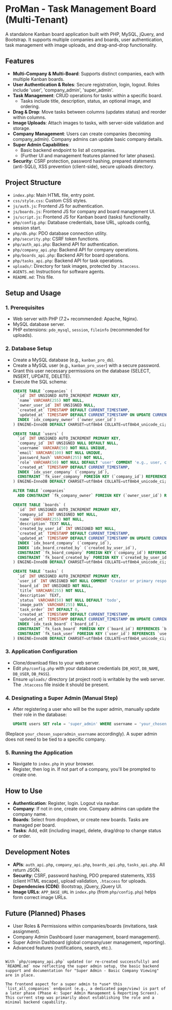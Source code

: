 # ProMan - Task Management Board (Multi-Tenant)

A standalone Kanban board application built with PHP, MySQL, jQuery, and Bootstrap. It supports multiple companies and boards, user authentication, task management with image uploads, and drag-and-drop functionality.

## Features

-   **Multi-Company & Multi-Board**: Supports distinct companies, each with multiple Kanban boards.
-   **User Authentication & Roles**: Secure registration, login, logout. Roles include 'user', 'company_admin', 'super_admin'.
-   **Task Management**: CRUD operations for tasks within a specific board.
    -   Tasks include title, description, status, an optional image, and ordering.
-   **Drag & Drop**: Move tasks between columns (updates status) and reorder within columns.
-   **Image Uploads**: Attach images to tasks, with server-side validation and storage.
-   **Company Management**: Users can create companies (becoming company_admin). Company admins can update basic company details.
-   **Super Admin Capabilities**:
    -   Basic backend endpoint to list all companies.
    -   (Further UI and management features planned for later phases).
-   **Security**: CSRF protection, password hashing, prepared statements (anti-SQLi), XSS prevention (client-side), secure uploads directory.

## Project Structure

-   `index.php`: Main HTML file, entry point.
-   `css/style.css`: Custom CSS styles.
-   `js/auth.js`: Frontend JS for authentication.
-   `js/boards.js`: Frontend JS for company and board management UI.
-   `js/script.js`: Frontend JS for Kanban board (tasks) functionality.
-   `php/config.php`: Database credentials, base URL, uploads config, session start.
-   `php/db.php`: PDO database connection utility.
-   `php/security.php`: CSRF token functions.
-   `php/auth_api.php`: Backend API for authentication.
-   `php/company_api.php`: Backend API for company operations.
-   `php/boards_api.php`: Backend API for board operations.
-   `php/tasks_api.php`: Backend API for task operations.
-   `uploads/`: Directory for task images, protected by `.htaccess`.
-   `AGENTS.md`: Instructions for software agents.
-   `README.md`: This file.

## Setup and Usage

### 1. Prerequisites
-   Web server with PHP (7.2+ recommended: Apache, Nginx).
-   MySQL database server.
-   PHP extensions: `pdo_mysql`, `session`, `fileinfo` (recommended for uploads).

### 2. Database Setup
-   Create a MySQL database (e.g., `kanban_pro_db`).
-   Create a MySQL user (e.g., `kanban_pro_user`) with a secure password.
-   Grant this user necessary permissions on the database (SELECT, INSERT, UPDATE, DELETE).
-   Execute the SQL schema:
    ```sql
    CREATE TABLE `companies` (
      `id` INT UNSIGNED AUTO_INCREMENT PRIMARY KEY,
      `name` VARCHAR(255) NOT NULL,
      `owner_user_id` INT UNSIGNED NULL,
      `created_at` TIMESTAMP DEFAULT CURRENT_TIMESTAMP,
      `updated_at` TIMESTAMP DEFAULT CURRENT_TIMESTAMP ON UPDATE CURRENT_TIMESTAMP,
      INDEX `idx_company_owner` (`owner_user_id`)
    ) ENGINE=InnoDB DEFAULT CHARSET=utf8mb4 COLLATE=utf8mb4_unicode_ci;

    CREATE TABLE `users` (
      `id` INT UNSIGNED AUTO_INCREMENT PRIMARY KEY,
      `company_id` INT UNSIGNED NULL DEFAULT NULL,
      `username` VARCHAR(50) NOT NULL UNIQUE,
      `email` VARCHAR(100) NOT NULL UNIQUE,
      `password_hash` VARCHAR(255) NOT NULL,
      `role` VARCHAR(50) NOT NULL DEFAULT 'user' COMMENT 'e.g., user, company_admin, super_admin',
      `created_at` TIMESTAMP DEFAULT CURRENT_TIMESTAMP,
      INDEX `idx_user_company` (`company_id`),
      CONSTRAINT `fk_user_company` FOREIGN KEY (`company_id`) REFERENCES `companies`(`id`) ON DELETE SET NULL
    ) ENGINE=InnoDB DEFAULT CHARSET=utf8mb4 COLLATE=utf8mb4_unicode_ci;

    ALTER TABLE `companies`
      ADD CONSTRAINT `fk_company_owner` FOREIGN KEY (`owner_user_id`) REFERENCES `users`(`id`) ON DELETE SET NULL;

    CREATE TABLE `boards` (
      `id` INT UNSIGNED AUTO_INCREMENT PRIMARY KEY,
      `company_id` INT UNSIGNED NOT NULL,
      `name` VARCHAR(255) NOT NULL,
      `description` TEXT NULL,
      `created_by_user_id` INT UNSIGNED NOT NULL,
      `created_at` TIMESTAMP DEFAULT CURRENT_TIMESTAMP,
      `updated_at` TIMESTAMP DEFAULT CURRENT_TIMESTAMP ON UPDATE CURRENT_TIMESTAMP,
      INDEX `idx_board_company` (`company_id`),
      INDEX `idx_board_created_by` (`created_by_user_id`),
      CONSTRAINT `fk_board_company` FOREIGN KEY (`company_id`) REFERENCES `companies`(`id`) ON DELETE CASCADE,
      CONSTRAINT `fk_board_created_by` FOREIGN KEY (`created_by_user_id`) REFERENCES `users`(`id`) ON DELETE CASCADE
    ) ENGINE=InnoDB DEFAULT CHARSET=utf8mb4 COLLATE=utf8mb4_unicode_ci;

    CREATE TABLE `tasks` (
      `id` INT UNSIGNED AUTO_INCREMENT PRIMARY KEY,
      `user_id` INT UNSIGNED NOT NULL COMMENT 'Creator or primary responsible user',
      `board_id` INT UNSIGNED NOT NULL,
      `title` VARCHAR(255) NOT NULL,
      `description` TEXT,
      `status` VARCHAR(50) NOT NULL DEFAULT 'todo',
      `image_path` VARCHAR(255) NULL,
      `task_order` INT DEFAULT 0,
      `created_at` TIMESTAMP DEFAULT CURRENT_TIMESTAMP,
      `updated_at` TIMESTAMP DEFAULT CURRENT_TIMESTAMP ON UPDATE CURRENT_TIMESTAMP,
      INDEX `idx_task_board` (`board_id`),
      CONSTRAINT `fk_task_board` FOREIGN KEY (`board_id`) REFERENCES `boards`(`id`) ON DELETE CASCADE,
      CONSTRAINT `fk_task_user` FOREIGN KEY (`user_id`) REFERENCES `users`(`id`) ON DELETE CASCADE -- Added FK for user_id in tasks
    ) ENGINE=InnoDB DEFAULT CHARSET=utf8mb4 COLLATE=utf8mb4_unicode_ci;
    ```

### 3. Application Configuration
-   Clone/download files to your web server.
-   Edit `php/config.php` with your database credentials (`DB_HOST`, `DB_NAME`, `DB_USER`, `DB_PASS`).
-   Ensure `uploads/` directory (at project root) is writable by the web server. The `.htaccess` file inside it should be present.

### 4. Designating a Super Admin (Manual Step)
-   After registering a user who will be the super admin, manually update their role in the database:
    ```sql
    UPDATE users SET role = 'super_admin' WHERE username = 'your_chosen_superadmin_username';
    ```
   (Replace `your_chosen_superadmin_username` accordingly). A super admin does not need to be tied to a specific company.

### 5. Running the Application
-   Navigate to `index.php` in your browser.
-   Register, then log in. If not part of a company, you'll be prompted to create one.

## How to Use
-   **Authentication**: Register, login. Logout via navbar.
-   **Company**: If not in one, create one. Company admins can update the company name.
-   **Boards**: Select from dropdown, or create new boards. Tasks are managed per board.
-   **Tasks**: Add, edit (including image), delete, drag/drop to change status or order.

## Development Notes
-   **APIs**: `auth_api.php`, `company_api.php`, `boards_api.php`, `tasks_api.php`. All return JSON.
-   **Security**: CSRF, password hashing, PDO prepared statements, XSS (client HTML escape), upload validation, `.htaccess` for uploads.
-   **Dependencies (CDN)**: Bootstrap, jQuery, jQuery UI.
-   **Image URLs**: `APP_BASE_URL` in `index.php` (from `php/config.php`) helps form correct image URLs.

## Future (Planned) Phases
-   User Roles & Permissions within companies/boards (invitations, task assignment).
-   Company Admin Dashboard (user management, board management).
-   Super Admin Dashboard (global company/user management, reporting).
-   Advanced features (notifications, search, etc.).
```

With `php/company_api.php` updated (or re-created successfully) and `README.md` now reflecting the super admin setup, the basic backend support and documentation for "Super Admin - Basic Company Viewing" are in place.

The frontend aspect for a super admin to *use* this `list_all_companies` endpoint (e.g., a dedicated page/view) is part of a later phase (Phase 4: Super Admin Management & Reporting Screen). This current step was primarily about establishing the role and a minimal backend capability.

```
